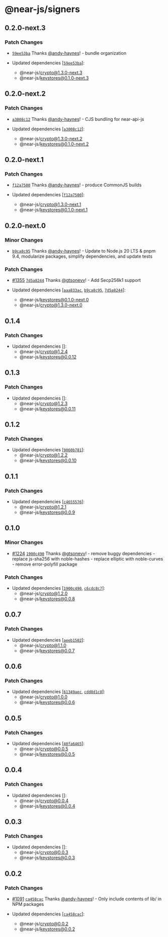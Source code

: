 # @near-js/signers

## 0.2.0-next.3

### Patch Changes

- [`59ee53ba`](https://github.com/near/near-api-js/commit/59ee53baeb41a2556cfd300c8ab9113dc5d24588) Thanks [@andy-haynes](https://github.com/andy-haynes)! - bundle organization

- Updated dependencies [[`59ee53ba`](https://github.com/near/near-api-js/commit/59ee53baeb41a2556cfd300c8ab9113dc5d24588)]:
  - @near-js/crypto@1.3.0-next.3
  - @near-js/keystores@0.1.0-next.3

## 0.2.0-next.2

### Patch Changes

- [`a3008c12`](https://github.com/near/near-api-js/commit/a3008c12123e420f419b3cc88c476302981b7a0a) Thanks [@andy-haynes](https://github.com/andy-haynes)! - CJS bundling for near-api-js

- Updated dependencies [[`a3008c12`](https://github.com/near/near-api-js/commit/a3008c12123e420f419b3cc88c476302981b7a0a)]:
  - @near-js/crypto@1.3.0-next.2
  - @near-js/keystores@0.1.0-next.2

## 0.2.0-next.1

### Patch Changes

- [`f12a7500`](https://github.com/near/near-api-js/commit/f12a75009f23a0519b2de90fe211c68ebb2dfece) Thanks [@andy-haynes](https://github.com/andy-haynes)! - produce CommonJS builds

- Updated dependencies [[`f12a7500`](https://github.com/near/near-api-js/commit/f12a75009f23a0519b2de90fe211c68ebb2dfece)]:
  - @near-js/crypto@1.3.0-next.1
  - @near-js/keystores@0.1.0-next.1

## 0.2.0-next.0

### Minor Changes

- [`b9ca8c95`](https://github.com/near/near-api-js/commit/b9ca8c959b5f36f4d75c099e51ffe6124a88d929) Thanks [@andy-haynes](https://github.com/andy-haynes)! - Update to Node.js 20 LTS & pnpm 9.4, modularize packages, simplify dependencies, and update tests

### Patch Changes

- [#1355](https://github.com/near/near-api-js/pull/1355) [`7d5a8244`](https://github.com/near/near-api-js/commit/7d5a8244a1683d7b5e82c4da1e40d834167a9a41) Thanks [@gtsonevv](https://github.com/gtsonevv)! - Add Secp256k1 support

- Updated dependencies [[`aaa833ac`](https://github.com/near/near-api-js/commit/aaa833ac80ce8acee1138d8c89ef721ec87311ca), [`b9ca8c95`](https://github.com/near/near-api-js/commit/b9ca8c959b5f36f4d75c099e51ffe6124a88d929), [`7d5a8244`](https://github.com/near/near-api-js/commit/7d5a8244a1683d7b5e82c4da1e40d834167a9a41)]:
  - @near-js/keystores@0.1.0-next.0
  - @near-js/crypto@1.3.0-next.0

## 0.1.4

### Patch Changes

- Updated dependencies []:
  - @near-js/crypto@1.2.4
  - @near-js/keystores@0.0.12

## 0.1.3

### Patch Changes

- Updated dependencies []:
  - @near-js/crypto@1.2.3
  - @near-js/keystores@0.0.11

## 0.1.2

### Patch Changes

- Updated dependencies [[`9060b781`](https://github.com/near/near-api-js/commit/9060b7811668d71bdf21170273a42842c3691f9b)]:
  - @near-js/crypto@1.2.2
  - @near-js/keystores@0.0.10

## 0.1.1

### Patch Changes

- Updated dependencies [[`c4655576`](https://github.com/near/near-api-js/commit/c4655576bacb1d8b85030dca5b9443649621c8ee)]:
  - @near-js/crypto@1.2.1
  - @near-js/keystores@0.0.9

## 0.1.0

### Minor Changes

- [#1224](https://github.com/near/near-api-js/pull/1224) [`1900c490`](https://github.com/near/near-api-js/commit/1900c49060c3ea8279448cead7347049a23f421f) Thanks [@gtsonevv](https://github.com/gtsonevv)! - remove buggy dependencies - replace js-sha256 with noble-hashes - replace elliptic with noble-curves - remove error-polyfill package

### Patch Changes

- Updated dependencies [[`1900c490`](https://github.com/near/near-api-js/commit/1900c49060c3ea8279448cead7347049a23f421f), [`c6cdc8c7`](https://github.com/near/near-api-js/commit/c6cdc8c724a6dd53114cc5f53fd58e57cea86b78)]:
  - @near-js/crypto@1.2.0
  - @near-js/keystores@0.0.8

## 0.0.7

### Patch Changes

- Updated dependencies [[`aeeb1502`](https://github.com/near/near-api-js/commit/aeeb15022a1c1deb99114eba0473739b0998fc50)]:
  - @near-js/crypto@1.1.0
  - @near-js/keystores@0.0.7

## 0.0.6

### Patch Changes

- Updated dependencies [[`61349aec`](https://github.com/near/near-api-js/commit/61349aeca3af830f702b24654e0f13cd428192d8), [`cdd8d1c8`](https://github.com/near/near-api-js/commit/cdd8d1c8c37db641bd995b2c470ad0b4fdddb93f)]:
  - @near-js/crypto@1.0.0
  - @near-js/keystores@0.0.6

## 0.0.5

### Patch Changes

- Updated dependencies [[`40fa6465`](https://github.com/near/near-api-js/commit/40fa64654fdaf3b463122c35521a6f72282974f2)]:
  - @near-js/crypto@0.0.5
  - @near-js/keystores@0.0.5

## 0.0.4

### Patch Changes

- Updated dependencies []:
  - @near-js/crypto@0.0.4
  - @near-js/keystores@0.0.4

## 0.0.3

### Patch Changes

- Updated dependencies []:
  - @near-js/crypto@0.0.3
  - @near-js/keystores@0.0.3

## 0.0.2

### Patch Changes

- [#1091](https://github.com/near/near-api-js/pull/1091) [`ca458cac`](https://github.com/near/near-api-js/commit/ca458cac683fab614b77eb5daa160e03b0640350) Thanks [@andy-haynes](https://github.com/andy-haynes)! - Only include contents of lib/ in NPM packages

- Updated dependencies [[`ca458cac`](https://github.com/near/near-api-js/commit/ca458cac683fab614b77eb5daa160e03b0640350)]:
  - @near-js/crypto@0.0.2
  - @near-js/keystores@0.0.2
